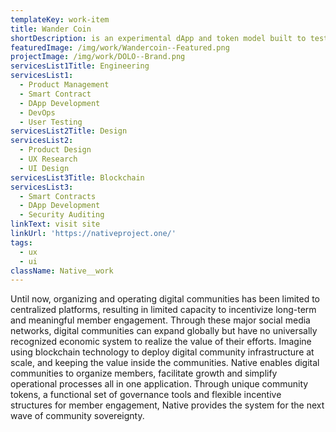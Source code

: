 ```yaml
---
templateKey: work-item
title: Wander Coin
shortDescription: is an experimental dApp and token model built to test various game theories.
featuredImage: /img/work/Wandercoin--Featured.png
projectImage: /img/work/DOLO--Brand.png
servicesList1Title: Engineering
servicesList1:
  - Product Management
  - Smart Contract
  - DApp Development
  - DevOps
  - User Testing
servicesList2Title: Design
servicesList2:
  - Product Design
  - UX Research
  - UI Design
servicesList3Title: Blockchain
servicesList3:
  - Smart Contracts
  - DApp Development
  - Security Auditing
linkText: visit site
linkUrl: 'https://nativeproject.one/'
tags:
  - ux
  - ui
className: Native__work
---
```


Until now, organizing and operating digital communities has been limited to centralized platforms, resulting in limited capacity to incentivize long-term and meaningful member engagement. Through these major social media networks, digital communities can expand globally but have no universally recognized economic system to realize the value of their efforts. Imagine using blockchain technology to deploy digital community infrastructure at scale, and keeping the value inside the communities. Native enables digital communities to organize members, facilitate growth and simplify operational processes all in one application. Through unique community tokens, a functional set of governance tools and flexible incentive structures for member engagement, Native provides the system for the next wave of community sovereignty.
